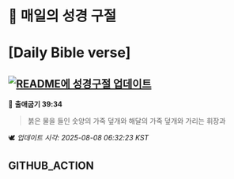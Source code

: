 # 🙏 매일의 성경 구절
# [Daily Bible verse]
## [![README에 성경구절 업데이트](https://github.com/DONGSUKA/first_test/actions/workflows/update-readme-bible.yml/badge.svg)](https://github.com/DONGSUKA/first_test/actions/workflows/update-readme-bible.yml)
<!-- START_BIBLE_VERSE -->
📖 **출애굽기 39:34**
> 붉은 물을 들인 숫양의 가죽 덮개와 해달의 가죽 덮개와 가리는 휘장과

🕊️ _업데이트 시각: 2025-08-08 06:32:23 KST_
  <!-- END_BIBLE_VERSE -->
## GITHUB_ACTION
